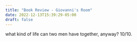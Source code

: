 ```yaml
---
title: "Book Review - Giovanni's Room"
date: 2022-12-13T15:39:29-05:00
draft: false
---
```


what kind of life can two men have together, anyway? 10/10.
